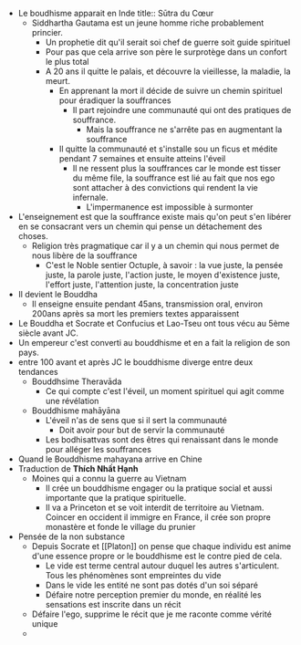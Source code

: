 - Le boudhisme apparait en Inde
  title:: Sūtra du Cœur
	- Siddhartha Gautama est un jeune homme riche probablement princier.
		- Un prophetie dit qu'il serait soi chef de guerre soit guide spirituel
		- Pour pas que cela arrive son père le surprotège dans un confort le plus total
		- A 20 ans il quitte le palais, et découvre la vieillesse, la maladie, la meurt.
			- En apprenant la mort il décide de suivre un chemin spirituel pour éradiquer la souffrances
				- Il part rejoindre une communauté  qui ont des pratiques de souffrance.
					- Mais la souffrance ne s'arrête pas en augmentant la souffrance
			- Il quitte la communauté et s'installe sou un ficus et médite pendant 7 semaines et ensuite atteins l'éveil
				- Il ne ressent plus la souffrances car le monde est tisser du même file, la souffrance est lié au fait que nos ego sont attacher à des convictions qui rendent la vie infernale.
					- L'impermanence est impossible à surmonter
- L'enseignement est que la souffrance existe mais qu'on peut s'en libérer en se consacrant vers un chemin qui pense un détachement des choses.
	- Religion très pragmatique car il y a un chemin qui nous permet de nous libère de la souffrance
		- C'est le Noble sentier Octuple, à savoir : la vue juste, la pensée juste, la parole juste, l'action juste, le moyen d'existence juste, l'effort juste, l'attention juste, la concentration juste
- Il devient le Bouddha
	- Il enseigne ensuite pendant 45ans, transmission oral, environ 200ans après sa mort les premiers textes apparaissent
- Le Bouddha et Socrate et Confucius et Lao-Tseu ont tous vécu au 5ème siècle avant JC.
- Un empereur c'est converti au bouddhisme et en a fait la religion de son pays.
- entre 100 avant et après JC le bouddhisme diverge entre deux tendances
	- Bouddhsime Theravāda
		- Ce qui compte c'est l'éveil, un moment spirituel qui agit comme une révélation
	- Bouddhisme mahāyāna
		- L'éveil n'as de sens que si il sert la communauté
			- Doit avoir pour but de servir la communauté
		- Les bodhisattvas sont des êtres qui renaissant dans le monde pour alléger les souffrances
- Quand le Bouddhisme mahayana arrive en Chine
- Traduction de **Thích Nhất Hạnh**
	- Moines qui a connu la guerre au Vietnam
		- Il crée un bouddhisme engager ou la pratique social et aussi importante que la pratique spirituelle.
		- Il va a Princeton et se voit interdit de territoire au Vietnam. Coincer en occident il immigre en France, il crée son propre monastère et fonde le village du prunier
- Pensée de la non substance
	- Depuis Socrate et [[Platon]] on pense que chaque individu est anime d'une essence propre or le bouddhisme est le contre pied de cela.
		- Le vide est terme central autour duquel les autres s'articulent. Tous les phénomènes sont empreintes du vide
		- Dans le vide les entité ne sont pas dotés d'un soi séparé
		- Défaire notre perception premier du monde, en réalité les sensations est inscrite dans un récit
	- Défaire l'ego, supprime le récit que je me raconte comme vérité unique
	-